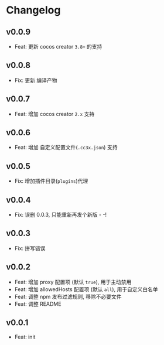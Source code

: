 # Changelog

## v0.0.9

- Feat: 更新 cocos creator `3.8+` 的支持

## v0.0.8

- Fix: 更新 编译产物

## v0.0.7

- Feat: 增加 cocos creator `2.x` 支持

## v0.0.6

- Feat: 增加 自定义配置文件(`.cc3x.json`) 支持

## v0.0.5

- Fix: 增加插件目录(`plugins`)代理

## v0.0.4

- Fix: 误删 0.0.3, 只能重新再发个新版 - -!

## v0.0.3

- Fix: 拼写错误

## v0.0.2

- Feat: 增加 proxy 配置项 (默认 `true`), 用于主动禁用
- Feat: 增加 allowedHosts 配置项 (默认 `all`), 用于自定义白名单
- Feat: 调整 npm 发布过滤规则, 移除不必要文件
- Feat: 调整 README

## v0.0.1

- Feat: init

